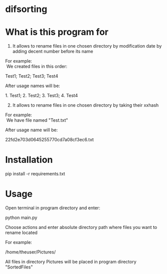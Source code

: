 # difsorting

What is this program for
=========================

1) It allows to rename files in one chosen directory by modification date by adding decent number before its name

For example:\
 We created files in this order:

Test1; Test2; Test3; Test4

After usage names will be:

1\. Test1; 2. Test2; 3. Test3; 4. Test4

2) It allows to rename files in one chosen directory by taking their xxhash

For example:\
 We have file named "Test.txt"

After usage name will be:

22fd2e703d0645255770cd7a08cf3ec6.txt

Installation
============

pip install -r requirements.txt

Usage
=====

Open terminal in program directory and enter:

python main.py

Choose actions and enter absolute directory path where files you want to rename located

For example:

/home/theuser/Pictures/

All files in directory Pictures will be placed in program directory "SortedFiles"
